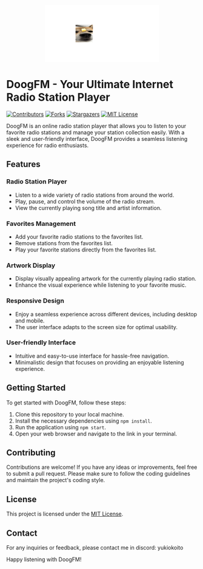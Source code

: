 <div align="center">
   <img src="/src/assets/logo.png" alt="Logo" width="300" height="150">
</div>

# DoogFM - Your Ultimate Internet Radio Station Player
[![Contributors][contributors-shield]][contributors-url]
[![Forks][forks-shield]][forks-url]
[![Stargazers][stars-shield]][stars-url]
[![MIT License][license-shield]][license-url]

DoogFM is an online radio station player that allows you to listen to your favorite radio stations and manage your station collection easily. With a sleek and user-friendly interface, DoogFM provides a seamless listening experience for radio enthusiasts.

## Features

### Radio Station Player

- Listen to a wide variety of radio stations from around the world.
- Play, pause, and control the volume of the radio stream.
- View the currently playing song title and artist information.

### Favorites Management

- Add your favorite radio stations to the favorites list.
- Remove stations from the favorites list.
- Play your favorite stations directly from the favorites list.

### Artwork Display

- Display visually appealing artwork for the currently playing radio station.
- Enhance the visual experience while listening to your favorite music.

### Responsive Design

- Enjoy a seamless experience across different devices, including desktop and mobile.
- The user interface adapts to the screen size for optimal usability.

### User-friendly Interface

- Intuitive and easy-to-use interface for hassle-free navigation.
- Minimalistic design that focuses on providing an enjoyable listening experience.

## Getting Started

To get started with DoogFM, follow these steps:

1. Clone this repository to your local machine.
2. Install the necessary dependencies using `npm install`.
3. Run the application using `npm start`.
4. Open your web browser and navigate to the link in your terminal.

## Contributing

Contributions are welcome! If you have any ideas or improvements, feel free to submit a pull request. Please make sure to follow the coding guidelines and maintain the project's coding style.

## License

This project is licensed under the [MIT License](LICENSE).

## Contact

For any inquiries or feedback, please contact me in discord: yukiokoito

Happy listening with DoogFM!

<!-- MARKDOWN LINKS & IMAGES -->
[contributors-shield]: https://img.shields.io/github/contributors/OugiFormula/DoogFM.svg?style=for-the-badge
[contributors-url]: https://github.com/OugiFormula/DoogFM/graphs/contributors
[forks-shield]: https://img.shields.io/github/forks/OugiFormula/DoogFM.svg?style=for-the-badge
[forks-url]: https://github.com/OugiFormula/DoogFM/network/members
[stars-shield]: https://img.shields.io/github/stars/OugiFormula/DoogFM.svg?style=for-the-badge
[stars-url]: https://github.com/OugiFormula/DoogFM/stargazers
[license-shield]: https://img.shields.io/github/license/OugiFormula/DoogFM.svg?style=for-the-badge
[license-url]: https://github.com/OugiFormula/DoogFM/blob/master/LICENSE.txt